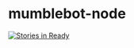 mumblebot-node
==============
[![Stories in Ready](https://badge.waffle.io/erulabs/mumblebot-node.png?label=ready&title=Ready)](http://waffle.io/erulabs/mumblebot-node)

